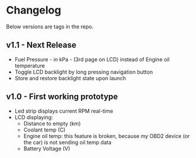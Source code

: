 # Changelog

Below versions are tags in the repo.

## v1.1 - Next Release
- Fuel Pressure - in kPa - (3rd page on LCD) instead of Engine oil temperature
- Toggle LCD backlight by long pressing navigation button
- Store and restore backlight state upon launch

## v1.0 - First working prototype
 - Led strip displays current RPM real-time
 - LCD displaying: 
   - Distance to empty (km)
   - Coolant temp (C)
   - Engine oil temp: this feature is broken, because my OBD2 device (or the car) is not sending oil temp data
   - Battery Voltage (V)